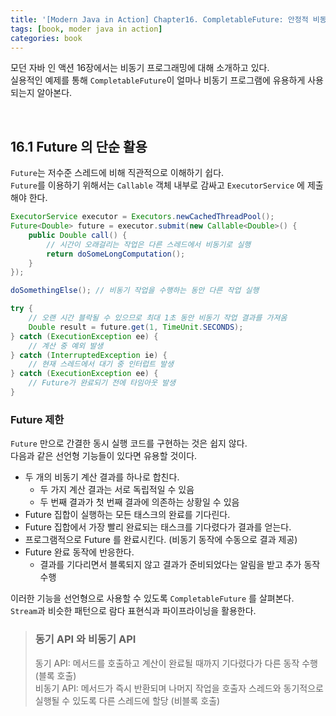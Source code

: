 ```yaml
---
title: '[Modern Java in Action] Chapter16. CompletableFuture: 안정적 비동기 프로그래밍'
tags: [book, moder java in action]
categories: book
---
```


모던 자바 인 액션 16장에서는 비동기 프로그래밍에 대해 소개하고 있다.     
실용적인 예제를 통해 `CompletableFuture`이 얼마나 비동기 프로그램에 유용하게 사용되는지 알아본다. 

<!--more-->

<br/>

## 16.1 Future 의 단순 활용

`Future`는 저수준 스레드에 비해 직관적으로 이해하기 쉽다.  
`Future`를 이용하기 위해서는 `Callable` 객체 내부로 감싸고 `ExecutorService` 에 제출해야 한다.

```java 
ExecutorService executor = Executors.newCachedThreadPool();
Future<Double> future = executor.submit(new Callable<Double>() {
    public Double call() {
        // 시간이 오래걸리는 작업은 다른 스레드에서 비동기로 실행
        return doSomeLongComputation();
    }
});

doSomethingElse(); // 비동기 작업을 수행하는 동안 다른 작업 실행

try {
    // 오랜 시간 블락될 수 있으므로 최대 1초 동안 비동기 작업 결과를 가져옴
    Double result = future.get(1, TimeUnit.SECONDS);  
} catch (ExecutionException ee) {
    // 계산 중 예외 발생
} catch (InterruptedException ie) {
    // 현재 스레드에서 대기 중 인터럽트 발생
} catch (ExecutionException ee) {
    // Future가 완료되기 전에 타임아웃 발생
}
```

### Future 제한

`Future` 만으로 간결한 동시 실행 코드를 구현하는 것은 쉽지 않다.  
다음과 같은 선언형 기능들이 있다면 유용할 것이다.  

- 두 개의 비동기 계산 결과를 하나로 합친다.
  - 두 가지 계산 결과는 서로 독립적일 수 있음
  - 두 번째 결과가 첫 번째 결과에 의존하는 상황일 수 있음
- Future 집합이 실행하는 모든 태스크의 완료를 기다린다.
- Future 집합에서 가장 빨리 완료되는 태스크를 기다렸다가 결과를 얻는다.
- 프로그램적으로 Future 를 완료시킨다. (비동기 동작에 수동으로 결과 제공)
- Future 완료 동작에 반응한다. 
  - 결과를 기다리면서 블록되지 않고 결과가 준비되었다는 알림을 받고 추가 동작 수행

이러한 기능을 선언형으로 사용할 수 있도록 `CompletableFuture` 를 살펴본다.  
`Stream`과 비슷한 패턴으로 람다 표현식과 파이프라이닝을 활용한다. 

> ### 동기 API 와 비동기 API
> 동기 API: 메서드를 호출하고 계산이 완료될 때까지 기다렸다가 다른 동작 수행 (블록 호출)  
> 비동기 API: 메서드가 즉시 반환되며 나머지 작업을 호출자 스레드와 동기적으로 실행될 수 있도록 다른 스레드에 할당 (비블록 호출)

